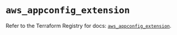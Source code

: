 # `aws_appconfig_extension`

Refer to the Terraform Registry for docs: [`aws_appconfig_extension`](https://registry.terraform.io/providers/hashicorp/aws/5.35.0/docs/resources/appconfig_extension).
